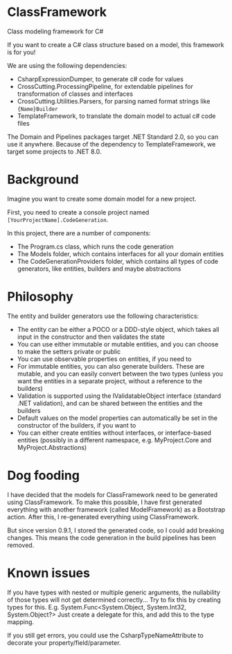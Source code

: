 # ClassFramework
Class modeling framework for C#

If you want to create a C# class structure based on a model, this framework is for you!

We are using the following dependencies:
- CsharpExpressionDumper, to generate c# code for values
- CrossCutting.ProcessingPipeline, for extendable pipelines for transformation of classes and interfaces
- CrossCutting.Utilities.Parsers, for parsing named format strings like ``{Name}Builder``
- TemplateFramework, to translate the domain model to actual c# code files

The Domain and Pipelines packages target .NET Standard 2.0, so you can use it anywhere. Because of the dependency to TemplateFramework, we target some projects to .NET 8.0.

# Background

Imagine you want to create some domain model for a new project.

First, you need to create a console project named ``[YourProjectName].CodeGeneration``.

In this project, there are a number of components:
- The Program.cs class, which runs the code generation
- The Models folder, which contains interfaces for all your domain entities
- The CodeGenerationProviders folder, which contains all types of code generators, like entities, builders and maybe abstractions

# Philosophy

The entity and builder generators use the following characteristics:
- The entity can be either a POCO or a DDD-style object, which takes all input in the constructor and then validates the state
- You can use either immutable or mutable entities, and you can choose to make the setters private or public
- You can use observable properties on entities, if you need to
- For immutable entities, you can also generate builders. These are mutable, and you can easily convert between the two types (unless you want the entities in a separate project, without a reference to the builders)
- Validation is supported using the IValidatableObject interface (standard .NET validation), and can be shared between the entities and the builders
- Default values on the model properties can automatically be set in the constructor of the builders, if you want to
- You can either create entities without interfaces, or interface-based entities (possibly in a different namespace, e.g. MyProject.Core and MyProject.Abstractions)

# Dog fooding

I have decided that the models for ClassFramework need to be generated using ClassFramework. To make this possible, I have first generated everything with another framework (called ModelFramework) as a Bootstrap action. After this, I re-generated everything using ClassFramework.

But since version 0.9.1, I stored the generated code, so I could add breaking changes. This means the code generation in the build pipelines has been removed.

# Known issues

If you have types with nested or multiple generic arguments, the nullability of those types will not get determined correctly... Try to fix this by creating types for this.
E.g. System.Func<System.Object, System.Int32, System.Object?>
Just create a delegate for this, and add this to the type mapping.

If you still get errors, you could use the CsharpTypeNameAttribute to decorate your property/field/parameter.
